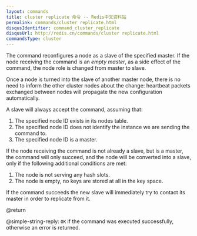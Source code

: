 ```yaml
---
layout: commands
title: cluster replicate 命令 -- Redis中文资料站
permalink: commands/cluster replicate.html
disqusIdentifier: command_cluster_replicate
disqusUrl: http://redis.cn/commands/cluster replicate.html
commandsType: cluster
---
```


The command reconfigures a node as a slave of the specified master.
If the node receiving the command is an *empty master*, as a side effect
of the command, the node role is changed from master to slave.

Once a node is turned into the slave of another master node, there is no need
to inform the other cluster nodes about the change: heartbeat packets exchanged
between nodes will propagate the new configuration automatically.

A slave will always accept the command, assuming that:

1. The specified node ID exists in its nodes table.
2. The specified node ID does not identify the instance we are sending the command to.
3. The specified node ID is a master.

If the node receiving the command is not already a slave, but is a master,
the command will only succeed, and the node will be converted into a slave,
only if the following additional conditions are met:

1. The node is not serving any hash slots.
2. The node is empty, no keys are stored at all in the key space.

If the command succeeds the new slave will immediately try to contact its master in order to replicate from it.

@return

@simple-string-reply: `OK` if the command was executed successfully, otherwise an error is returned.

